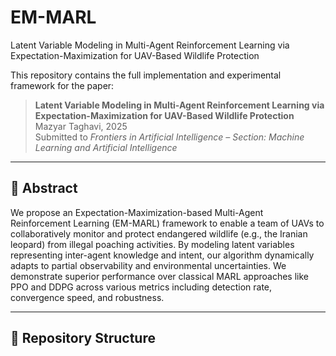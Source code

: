 # EM-MARL
Latent Variable Modeling in Multi-Agent Reinforcement Learning via Expectation-Maximization for UAV-Based Wildlife Protection

This repository contains the full implementation and experimental framework for the paper:

> **Latent Variable Modeling in Multi-Agent Reinforcement Learning via Expectation-Maximization for UAV-Based Wildlife Protection**  
> Mazyar Taghavi, 2025  
> Submitted to *Frontiers in Artificial Intelligence – Section: Machine Learning and Artificial Intelligence*

---

## 📝 Abstract

We propose an Expectation-Maximization-based Multi-Agent Reinforcement Learning (EM-MARL) framework to enable a team of UAVs to collaboratively monitor and protect endangered wildlife (e.g., the Iranian leopard) from illegal poaching activities. By modeling latent variables representing inter-agent knowledge and intent, our algorithm dynamically adapts to partial observability and environmental uncertainties. We demonstrate superior performance over classical MARL approaches like PPO and DDPG across various metrics including detection rate, convergence speed, and robustness.

---

## 📁 Repository Structure

